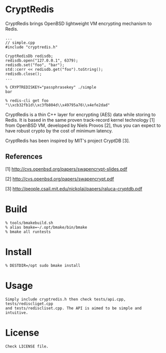 CryptRedis
==========

CryptRedis brings OpenBSD lightweight VM encrypting mechanism to Redis.

    ...
    // simple.cpp
    #include "cryptredis.h"

    CryptRedisDb redisdb;
    redisdb.open("127.0.0.1", 6379);
    redisdb.set("foo", "bar");
    std::cerr << redisdb.get("foo").toString();
    redisdb.close();
    ...

    % CRYPTREDISKEY="passphrasekey" ./simple
    bar

    % redis-cli get foo
    "\\xcb32fb1d\\xc3fb804d\\x49795a76\\x4efe2dad"

CryptRedis is a thin C++ layer for encrypting (AES) data while storing to
Redis.  It is based in the same proven track-record kernel technology [1] from
OpenBSD VM, developed by Niels Provos [2], thus you can expect to have robust
crypto by the cost of minimum latency.

CryptRedis has been inspired by MIT's project CryptDB [3].

References
----------
[1] http://cvs.openbsd.org/papers/swapencrypt-slides.pdf

[2] http://cvs.openbsd.org/papers/swapencrypt.pdf

[3] http://people.csail.mit.edu/nickolai/papers/raluca-cryptdb.pdf


Build
=====
    % tools/bmakebuild.sh
    % alias bmake=~/.opt/bmake/bin/bmake
    % bmake all runtests

Install
=======
    % DESTDIR=/opt sudo bmake install

Usage
=====
    Simply include cryptredis.h then check tests/api.cpp, tests/rediscliget.cpp
    and tests/rediscliset.cpp. The API is aimed to be simple and intuitive.

License
======
    Check LICENSE file.
